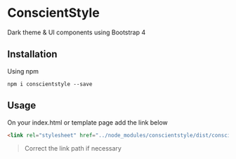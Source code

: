 # ConscientStyle
Dark theme & UI components using Bootstrap 4

## Installation
Using npm
```
npm i conscientstyle --save
```

## Usage
On your index.html or template page add the link below
```html
<link rel="stylesheet" href="../node_modules/conscientstyle/dist/conscientstyle.min.css" />
```
> Correct the link path if necessary
